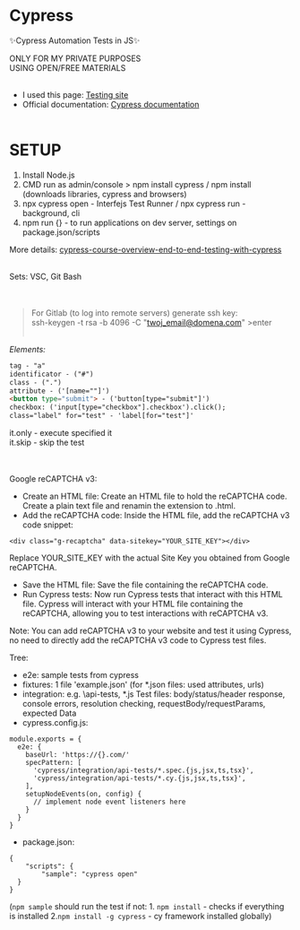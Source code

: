 # Cypress
✨Cypress Automation Tests in JS✨

ONLY FOR MY PRIVATE PURPOSES<br>
USING OPEN/FREE MATERIALS <br><br>
- I used this page: [Testing site](https://parabank.parasoft.com/parabank)
- Official documentation: [Cypress documentation](https://docs.cypress.io/guides/overview/why-cypress) 
<br><br>

# SETUP
1. Install  Node.js
2. CMD run as admin/console > npm install cypress / npm install (downloads libraries, cypress and browsers)
3. npx cypress open - Interfejs Test Runner / npx cypress run - background, cli
4. npm run {} - to run applications on dev server, settings on package.json/scripts

More details: [cypress-course-overview-end-to-end-testing-with-cypress](https://egghead.io/lessons/cypress-course-overview-end-to-end-testing-with-cypress)

<br>
Sets: VSC, Git Bash
<br><br><br>

>For Gitlab (to log into remote servers) generate ssh key:  <br>
>ssh-keygen -t rsa -b 4096 -C "twoj_email@domena.com" >enter <br><br>

_Elements: <br>_
```html
tag - "a"
identificator - ("#")  
class - (".")  
attribute - ('[name=""]') 
<button type="submit"> - ('button[type="submit"]') 
checkbox: ('input[type="checkbox"].checkbox').click();  
class="label" for="test" - 'label[for="test"]'  
```
it.only - execute specified it<br>
it.skip - skip the test<br>
<br><br>
<dl><dt> 
Google reCAPTCHA v3:  <br>
</dt></dl>  

- Create an HTML file:  Create an HTML file to hold the reCAPTCHA code. Create a plain text file and renamin the extension to .html.  <br>
- Add the reCAPTCHA code: Inside the HTML file, add the reCAPTCHA v3 code snippet:  <br>  
```
<div class="g-recaptcha" data-sitekey="YOUR_SITE_KEY"></div>
```
  Replace YOUR_SITE_KEY with the actual Site Key you obtained from Google reCAPTCHA.
- Save the HTML file: Save the file containing the reCAPTCHA code. <br>
- Run Cypress tests: Now run Cypress tests that interact with this HTML file. Cypress will interact with your HTML file containing the reCAPTCHA, allowing you to test interactions with reCAPTCHA v3. <br>

Note: You can add reCAPTCHA v3 to your website and test it using Cypress, no need to directly add the reCAPTCHA v3 code to Cypress test files.

<dl><dt> 
Tree:  <br>
</dt></dl> 

- e2e: sample tests from cypress
- fixtures: 1 file 'example.json' (for *.json files: used attributes, urls)
- integration: e.g. \api-tests, *.js Test files: body/status/header response, console errors, resolution checking, requestBody/requestParams, expected Data
- cypress.config.js:
```
module.exports = {
  e2e: {
    baseUrl: 'https://{}.com/'
    specPattern: [
      'cypress/integration/api-tests/*.spec.{js,jsx,ts,tsx}',
      'cypress/integration/api-tests/*.cy.{js,jsx,ts,tsx}',
    ],
    setupNodeEvents(on, config) {
      // implement node event listeners here      
    }
  }
}
```
- package.json:
```
{
    "scripts": {
        "sample": "cypress open"
  }
}
```
(```npm sample``` should run the test if not: 1. ```npm install``` - checks if everything is installed 2.```npm install -g cypress``` - cy framework installed globally)



